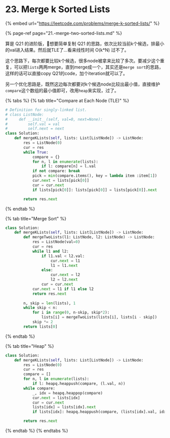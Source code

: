 # 23. Merge k Sorted Lists

{% embed url="https://leetcode.com/problems/merge-k-sorted-lists/" %}

{% page-ref page="21.-merge-two-sorted-lists.md" %}

算是 Q21 的进阶版，想要简单复制 Q21 的思路，依次比较当前k个候选，排最小的val进入结果。然后就TLE了...看来线性时间 O\(k\*N\) 过不了。

这个思路下，每次都要比较k个候选，很多node被拿来比较了多次。要减少这个重复，可以把`lists`两两merge，直到merge成一个，其实还是`merge sort`的思路，这样的话可以直接copy Q21的code，加个iteration就可以了。

另一个优化思路是，既然这边每次都要对k个候选node比较出最小值，直接维护`compare`这个数组的最小值即可，改用`heap`来实现，过了。

{% tabs %}
{% tab title="Compare at Each Node \(TLE\)" %}
```python
# Definition for singly-linked list.
# class ListNode:
#     def __init__(self, val=0, next=None):
#         self.val = val
#         self.next = next
class Solution:
    def mergeKLists(self, lists: List[ListNode]) -> ListNode:
        res = ListNode(0)
        cur = res
        while True:
            compare = {}
            for n, l in enumerate(lists):
                if l: compare[n] = l.val
            if not compare: break
            pick = min(compare.items(), key = lambda item :item[1])
            cur.next = lists[pick[0]]
            cur = cur.next
            if lists[pick[0]]: lists[pick[0]] = lists[pick[0]].next

        return res.next
```
{% endtab %}

{% tab title="Merge Sort" %}
```python
class Solution:
    def mergeKLists(self, lists: List[ListNode]) -> ListNode:
        def mergeTwoLists(l1: ListNode, l2: ListNode) -> ListNode:
            res = ListNode(val=0)
            cur = res
            while l1 and l2:
                if l1.val < l2.val:
                    cur.next = l1
                    l1 = l1.next
                else:
                    cur.next = l2
                    l2 = l2.next
                cur = cur.next
            cur.next = l1 if l1 else l2
            return res.next
        
        n, skip = len(lists), 1
        while skip < n:
            for i in range(0, n-skip, skip*2):
                lists[i] = mergeTwoLists(lists[i], lists[i - skip])
            skip *= 2
        return lists[0]
```
{% endtab %}

{% tab title="Heap" %}
```python
class Solution:
    def mergeKLists(self, lists: List[ListNode]) -> ListNode:
        res = ListNode(0)
        cur = res
        compare = []
        for n, l in enumerate(lists):
            if l: heapq.heappush(compare, (l.val, n))
        while compare:
            _, idx = heapq.heappop(compare)
            cur.next = lists[idx]
            cur = cur.next
            lists[idx] = lists[idx].next
            if lists[idx]: heapq.heappush(compare, (lists[idx].val, idx))

        return res.next
```
{% endtab %}
{% endtabs %}

